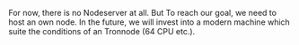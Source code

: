 For now, there is no Nodeserver at all. But To reach our goal, we need to host an own node. In the future, we will invest into a modern machine which suite the conditions of an Tronnode (64 CPU etc.).
